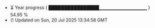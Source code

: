 - ⏳ Year progress { ████████████████▁▁▁▁▁▁▁▁▁▁▁▁▁▁ } 54.95 %
- ⏰ Updated on Sun, 20 Jul 2025 13:34:58 GMT

